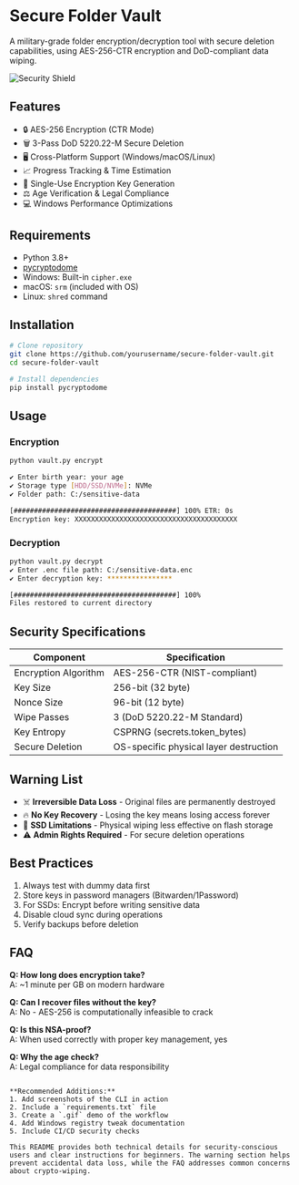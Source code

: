 # Secure Folder Vault

A military-grade folder encryption/decryption tool with secure deletion capabilities, using AES-256-CTR encryption and DoD-compliant data wiping.

![Security Shield](https://img.icons8.com/color/96/000000/security-checked--v1.png) 

## Features

- 🔒 AES-256 Encryption (CTR Mode)
- 🗑️ 3-Pass DoD 5220.22-M Secure Deletion
- 🖥️ Cross-Platform Support (Windows/macOS/Linux)
- 📈 Progress Tracking & Time Estimation
- 🔑 Single-Use Encryption Key Generation
- ⚖️ Age Verification & Legal Compliance
- 💻 Windows Performance Optimizations

## Requirements

- Python 3.8+
- [pycryptodome](https://pycryptodome.readthedocs.io/)
- Windows: Built-in `cipher.exe`
- macOS: `srm` (included with OS)
- Linux: `shred` command

## Installation

```bash
# Clone repository
git clone https://github.com/yourusername/secure-folder-vault.git
cd secure-folder-vault

# Install dependencies
pip install pycryptodome
```

## Usage

### Encryption
```bash
python vault.py encrypt

✔ Enter birth year: your age
✔ Storage type [HDD/SSD/NVMe]: NVMe
✔ Folder path: C:/sensitive-data

[########################################] 100% ETR: 0s
Encryption key: XXXXXXXXXXXXXXXXXXXXXXXXXXXXXXXXXXXXXXXX
```

### Decryption
```bash
python vault.py decrypt
✔ Enter .enc file path: C:/sensitive-data.enc
✔ Enter decryption key: ****************

[########################################] 100% 
Files restored to current directory
```

## Security Specifications

| Component              | Specification                          |
|------------------------|----------------------------------------|
| Encryption Algorithm   | AES-256-CTR (NIST-compliant)           |
| Key Size               | 256-bit (32 byte)                      |
| Nonce Size             | 96-bit (12 byte)                       |
| Wipe Passes            | 3 (DoD 5220.22-M Standard)             |
| Key Entropy            | CSPRNG (secrets.token_bytes)           |
| Secure Deletion        | OS-specific physical layer destruction |

## Warning List

- ☠️ **Irreversible Data Loss** - Original files are permanently destroyed
- 🔥 **No Key Recovery** - Losing the key means losing access forever
- 💾 **SSD Limitations** - Physical wiping less effective on flash storage
- ⚠️ **Admin Rights Required** - For secure deletion operations

## Best Practices

1. Always test with dummy data first
2. Store keys in password managers (Bitwarden/1Password)
3. For SSDs: Encrypt before writing sensitive data
4. Disable cloud sync during operations
5. Verify backups before deletion

## FAQ

**Q: How long does encryption take?**  
A: ~1 minute per GB on modern hardware

**Q: Can I recover files without the key?**  
A: No - AES-256 is computationally infeasible to crack

**Q: Is this NSA-proof?**  
A: When used correctly with proper key management, yes

**Q: Why the age check?**  
A: Legal compliance for data responsibility

```

**Recommended Additions:**
1. Add screenshots of the CLI in action
2. Include a `requirements.txt` file
3. Create a `.gif` demo of the workflow
4. Add Windows registry tweak documentation
5. Include CI/CD security checks

This README provides both technical details for security-conscious users and clear instructions for beginners. The warning section helps prevent accidental data loss, while the FAQ addresses common concerns about crypto-wiping.